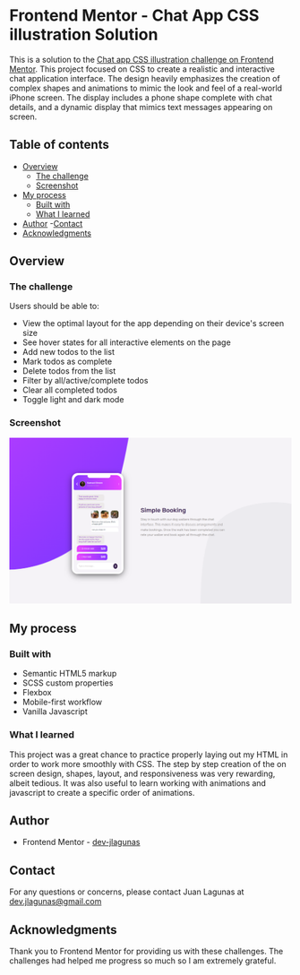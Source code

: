 # Frontend Mentor - Chat App CSS illustration Solution

This is a solution to the [Chat app CSS illustration challenge on Frontend Mentor](https://www.frontendmentor.io/challenges/chat-app-css-illustration-O5auMkFqY). This project focused on CSS to create a realistic and interactive chat application interface. The design heavily emphasizes the creation of complex shapes and animations to mimic the look and feel of a real-world iPhone screen.
The display includes a phone shape complete with chat details, and a dynamic display that mimics text messages appearing on screen.

## Table of contents

- [Overview](#overview)
  - [The challenge](#the-challenge)
  - [Screenshot](#screenshot)
- [My process](#my-process)
  - [Built with](#built-with)
  - [What I learned](#what-i-learned)
- [Author](#author) -[Contact](#contact)
- [Acknowledgments](#acknowledgments)

## Overview

### The challenge

Users should be able to:

- View the optimal layout for the app depending on their device's screen size
- See hover states for all interactive elements on the page
- Add new todos to the list
- Mark todos as complete
- Delete todos from the list
- Filter by all/active/complete todos
- Clear all completed todos
- Toggle light and dark mode

### Screenshot

![Project Screenshot](public/chat-screenshot.png)

## My process

### Built with

- Semantic HTML5 markup
- SCSS custom properties
- Flexbox
- Mobile-first workflow
- Vanilla Javascript

### What I learned

This project was a great chance to practice properly laying out my HTML in order to work more smoothly with CSS. The step by step creation of the on screen design, shapes, layout, and responsiveness was very rewarding, albeit tedious. It was also useful to learn working with animations and javascript to create a specific order of animations.

## Author

- Frontend Mentor - [dev-jlagunas](https://www.frontendmentor.io/profile/dev-jlagunas)

## Contact

For any questions or concerns, please contact Juan Lagunas at dev.jlagunas@gmail.com

## Acknowledgments

Thank you to Frontend Mentor for providing us with these challenges. The challenges had helped me progress so much so I am extremely grateful.
